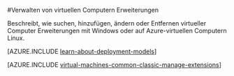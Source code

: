 <properties
 pageTitle="Verwalten von virtuellen Computern Erweiterungen | Microsoft Azure"
 description="Beschreibt das Hinzufügen, suchen, aktualisieren und Erweiterungen bei Azure-virtuellen Computern, in dem Bereitstellungsmodell klassischen entfernen."
 services="virtual-machines-linux"
 documentationCenter=""
 authors="squillace"
 manager="timlt"
 editor=""
 tags="azure-service-management"/>
<tags
 ms.service="virtual-machines-linux"
 ms.devlang="na"
 ms.topic="article"
 ms.tgt_pltfrm="vm-linux"
 ms.workload="infrastructure-services"
 ms.date="08/29/2016"
 ms.author="rasquill"/>

#<a name="manage-virtual-machine-extensions"></a>Verwalten von virtuellen Computern Erweiterungen

Beschreibt, wie suchen, hinzufügen, ändern oder Entfernen virtueller Computer Erweiterungen mit Windows oder auf Azure-virtuellen Computern Linux.

[AZURE.INCLUDE [learn-about-deployment-models](../../includes/learn-about-deployment-models-classic-include.md)]

[AZURE.INCLUDE [virtual-machines-common-classic-manage-extensions](../../includes/virtual-machines-common-classic-manage-extensions.md)]

